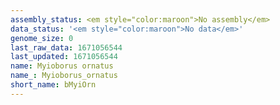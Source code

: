 ```yaml
---
assembly_status: <em style="color:maroon">No assembly</em>
data_status: '<em style="color:maroon">No data</em>'
genome_size: 0
last_raw_data: 1671056544
last_updated: 1671056544
name: Myioborus ornatus
name_: Myioborus_ornatus
short_name: bMyiOrn
---
```


